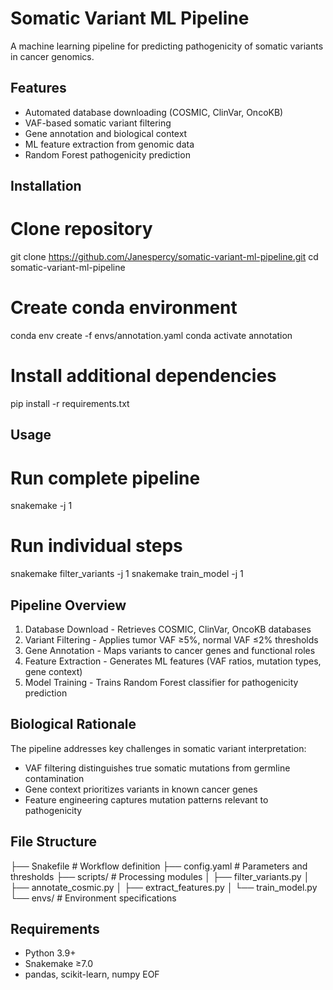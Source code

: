 # Somatic Variant ML Pipeline

A machine learning pipeline for predicting pathogenicity of somatic variants in cancer genomics.

## Features
- Automated database downloading (COSMIC, ClinVar, OncoKB)
- VAF-based somatic variant filtering
- Gene annotation and biological context
- ML feature extraction from genomic data
- Random Forest pathogenicity prediction

## Installation


# Clone repository
git clone https://github.com/Janespercy/somatic-variant-ml-pipeline.git
cd somatic-variant-ml-pipeline

# Create conda environment
conda env create -f envs/annotation.yaml
conda activate annotation

# Install additional dependencies
pip install -r requirements.txt

## Usage

# Run complete pipeline
snakemake -j 1

# Run individual steps
snakemake filter_variants -j 1
snakemake train_model -j 1

## Pipeline Overview

1. Database Download - Retrieves COSMIC, ClinVar, OncoKB databases
2. Variant Filtering - Applies tumor VAF ≥5%, normal VAF ≤2% thresholds
3. Gene Annotation - Maps variants to cancer genes and functional roles
4. Feature Extraction - Generates ML features (VAF ratios, mutation types, gene context)
5. Model Training - Trains Random Forest classifier for pathogenicity prediction

## Biological Rationale

The pipeline addresses key challenges in somatic variant interpretation:

- VAF filtering distinguishes true somatic mutations from germline contamination
- Gene context prioritizes variants in known cancer genes
- Feature engineering captures mutation patterns relevant to pathogenicity

## File Structure

├── Snakefile              # Workflow definition
├── config.yaml            # Parameters and thresholds
├── scripts/               # Processing modules
│   ├── filter_variants.py
│   ├── annotate_cosmic.py
│   ├── extract_features.py
│   └── train_model.py
└── envs/                  # Environment specifications

## Requirements

- Python 3.9+
- Snakemake ≥7.0
- pandas, scikit-learn, numpy EOF
